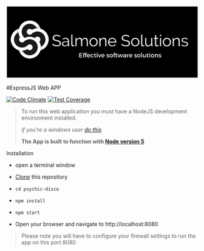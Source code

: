 ![header](https://github.com/SalmoneSolutions/psychic-disco/blob/master/public/images/Header.png)

#ExpressJS Web APP

[![Code Climate](https://codeclimate.com/github/SalmoneSolutions/psychic-disco/badges/gpa.svg)](https://codeclimate.com/github/SalmoneSolutions/psychic-disco)
[![Test Coverage](https://codeclimate.com/github/SalmoneSolutions/psychic-disco/badges/coverage.svg)](https://codeclimate.com/github/SalmoneSolutions/psychic-disco/coverage)
> To run this web application you must have a NodeJS development
> environment installed.
>
> *if you're a windows user* 
> [*do this*](http://blog.teamtreehouse.com/install-node-js-npm-windows)
>
> **The App is built to function with [Node version 5](https://www.liquidweb.com/kb/how-to-install-node-js-via-nvm-node-version-manager-on-ubuntu-14-04-lts/)**

Installation

 - open a terminal window
 - [Clone](https://help.github.com/articles/cloning-a-repository/) this repository
 - `cd psychic-disco `
 - `npm install`
 - `npm start`


 - Open your browser and navigate to http://localhost:8080



> Please note you will have to configure your firewall settings to run the app on this port 8080
